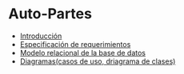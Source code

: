 # Auto-Partes

* [Introducción]()
* [Especificación de requerimientos](Archivos/AP01-AA1-EV01-Identificacion-Necesidad-SI.docx)
* [Modelo relacional de la base de datos](Modelo_BD/ModeloBD.jpg)
* [Diagramas(casos de uso, driagrama de clases)](Casos_de_uso)
